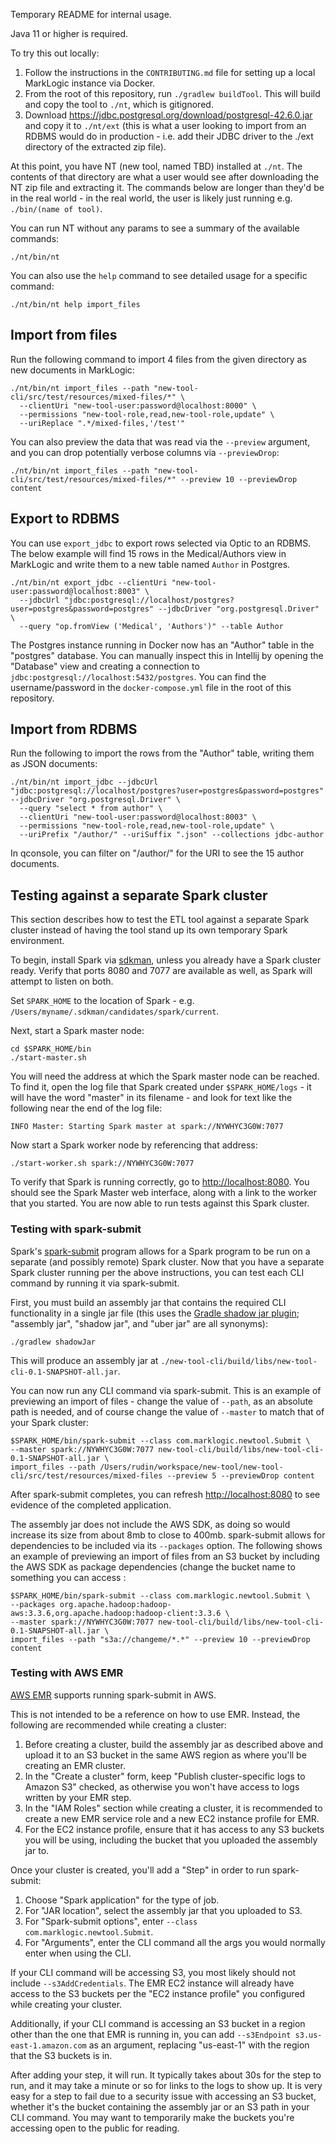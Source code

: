 Temporary README for internal usage.

Java 11 or higher is required.

To try this out locally:

1. Follow the instructions in the `CONTRIBUTING.md` file for setting up a local MarkLogic instance via Docker.
2. From the root of this repository, run `./gradlew buildTool`. This will build and copy the tool to `./nt`, which is
   gitignored.
3. Download https://jdbc.postgresql.org/download/postgresql-42.6.0.jar and copy it to `./nt/ext`
   (this is what a user looking to import from an RDBMS would do in production - i.e. add their JDBC driver to the
   ./ext directory of the extracted zip file).

At this point, you have NT (new tool, named TBD) installed at `./nt`. The contents of that
directory are what a user would see after downloading the NT zip file and extracting it. The commands below are
longer than they'd be in the real world - in the real world, the user is likely just running e.g.
`./bin/(name of tool)`.

You can run NT without any params to see a summary of the available commands:

    ./nt/bin/nt

You can also use the `help` command to see detailed usage for a specific command:

    ./nt/bin/nt help import_files

## Import from files

Run the following command to import 4 files from the given directory as new documents in MarkLogic:

```
./nt/bin/nt import_files --path "new-tool-cli/src/test/resources/mixed-files/*" \
  --clientUri "new-tool-user:password@localhost:8000" \
  --permissions "new-tool-role,read,new-tool-role,update" \
  --uriReplace ".*/mixed-files,'/test'"
```

You can also preview the data that was read via the `--preview` argument, and you can drop potentially verbose columns
via `--previewDrop`:

```
./nt/bin/nt import_files --path "new-tool-cli/src/test/resources/mixed-files/*" --preview 10 --previewDrop content
```

## Export to RDBMS

You can use `export_jdbc` to export rows selected via Optic to an RDBMS. The below example will find 15 rows in the
Medical/Authors view in MarkLogic and write them to a new table named `Author` in Postgres.

```
./nt/bin/nt export_jdbc --clientUri "new-tool-user:password@localhost:8003" \
  --jdbcUrl "jdbc:postgresql://localhost/postgres?user=postgres&password=postgres" --jdbcDriver "org.postgresql.Driver" \
  --query "op.fromView ('Medical', 'Authors')" --table Author 
```

The Postgres instance running in Docker now has an "Author" table in the "postgres" database. You can manually inspect
this in Intellij by opening the "Database" view and creating a connection to
`jdbc:postgresql://localhost:5432/postgres`. You can find the username/password in the `docker-compose.yml` file in
the root of this repository.

## Import from RDBMS

Run the following to import the rows from the "Author" table, writing them as JSON documents:

```
./nt/bin/nt import_jdbc --jdbcUrl "jdbc:postgresql://localhost/postgres?user=postgres&password=postgres" --jdbcDriver "org.postgresql.Driver" \
  --query "select * from author" \
  --clientUri "new-tool-user:password@localhost:8003" \
  --permissions "new-tool-role,read,new-tool-role,update" \
  --uriPrefix "/author/" --uriSuffix ".json" --collections jdbc-author
```

In qconsole, you can filter on "/author/" for the URI to see the 15 author documents.

## Testing against a separate Spark cluster

This section describes how to test the ETL tool against a separate Spark cluster instead of having the tool stand up
its own temporary Spark environment. 

To begin, install Spark via [sdkman](https://sdkman.io/sdks#spark), unless you already have a Spark cluster ready.
Verify that ports 8080 and 7077 are available as well, as Spark will attempt to listen on both.

Set `SPARK_HOME` to the location of Spark - e.g. `/Users/myname/.sdkman/candidates/spark/current`. 

Next, start a Spark master node:

    cd $SPARK_HOME/bin
    ./start-master.sh

You will need the address at which the Spark master node can be reached. To find it, open the log file that Spark 
created under `$SPARK_HOME/logs` - it will have the word "master" in its filename - and look for text like the following
near the end of the log file:

    INFO Master: Starting Spark master at spark://NYWHYC3G0W:7077

Now start a Spark worker node by referencing that address:

    ./start-worker.sh spark://NYWHYC3G0W:7077

To verify that Spark is running correctly, go to <http://localhost:8080>. You should see the Spark Master web interface,
along with a link to the worker that you started. You are now able to run tests against this Spark cluster.

### Testing with spark-submit

Spark's [spark-submit](https://spark.apache.org/docs/latest/submitting-applications.html) program allows for a Spark 
program to be run on a separate (and possibly remote) Spark cluster. Now that you have a separate Spark cluster running
per the above instructions, you can test each CLI command by running it via spark-submit.

First, you must build an assembly jar that contains the required CLI functionality in a single jar file (this uses
the [Gradle shadow jar plugin](https://imperceptiblethoughts.com/shadow/); "assembly jar", "shadow jar", and "uber jar"
are all synonyms):

    ./gradlew shadowJar

This will produce an assembly jar at `./new-tool-cli/build/libs/new-tool-cli-0.1-SNAPSHOT-all.jar`. 

You can now run any CLI command via spark-submit. This is an example of previewing an import of files - change the value
of `--path`, as an absolute path is needed, and of course change the value of `--master` to match that of your Spark
cluster:

```
$SPARK_HOME/bin/spark-submit --class com.marklogic.newtool.Submit \
--master spark://NYWHYC3G0W:7077 new-tool-cli/build/libs/new-tool-cli-0.1-SNAPSHOT-all.jar \
import_files --path /Users/rudin/workspace/new-tool/new-tool-cli/src/test/resources/mixed-files --preview 5 --previewDrop content
```

After spark-submit completes, you can refresh <http://localhost:8080> to see evidence of the completed application.

The assembly jar does not include the AWS SDK, as doing so would increase its size from about 8mb to close to 400mb. 
spark-submit allows for dependencies to be included via its `--packages` option. The following shows an example of 
previewing an import of files from an S3 bucket by including the AWS SDK as package dependencies (change the bucket name
to something you can access :

```
$SPARK_HOME/bin/spark-submit --class com.marklogic.newtool.Submit \
--packages org.apache.hadoop:hadoop-aws:3.3.6,org.apache.hadoop:hadoop-client:3.3.6 \
--master spark://NYWHYC3G0W:7077 new-tool-cli/build/libs/new-tool-cli-0.1-SNAPSHOT-all.jar \
import_files --path "s3a://changeme/*.*" --preview 10 --previewDrop content
```

### Testing with AWS EMR

[AWS EMR](https://docs.aws.amazon.com/emr/) supports running spark-submit in AWS. 

This is not intended to be a reference on how to use EMR. Instead, the following are recommended while creating a 
cluster:

1. Before creating a cluster, build the assembly jar as described above and upload it to an S3 bucket in the same
AWS region as where you'll be creating an EMR cluster.
2. In the "Create a cluster" form, keep "Publish cluster-specific logs to Amazon S3" checked, as otherwise you won't 
have access to logs written by your EMR step.
3. In the "IAM Roles" section while creating a cluster, it is recommended to create a new EMR service role and 
a new EC2 instance profile for EMR. 
4. For the EC2 instance profile, ensure that it has access to any S3 buckets you will be using, including the bucket
that you uploaded the assembly jar to. 

Once your cluster is created, you'll add a "Step" in order to run spark-submit:

1. Choose "Spark application" for the type of job.
2. For "JAR location", select the assembly jar that you uploaded to S3.
3. For "Spark-submit options", enter `--class com.marklogic.newtool.Submit`.
4. For "Arguments", enter the CLI command all the args you would normally enter when using the CLI.

If your CLI command will be accessing S3, you most likely should not include `--s3AddCredentials`. The EMR EC2 instance
will already have access to the S3 buckets per the "EC2 instance profile" you configured while creating your cluster. 

Additionally, if your CLI command is accessing an S3 bucket in a region other than the one that EMR is running in, 
you can add `--s3Endpoint s3.us-east-1.amazon.com` as an argument, replacing "us-east-1" with the region that the
S3 buckets is in.

After adding your step, it will run. It typically takes about 30s for the step to run, and it may take a minute or so
for links to the logs to show up. It is very easy for a step to fail due to a security issue with accessing an S3 
bucket, whether it's the bucket containing the assembly jar or an S3 path in your CLI command. You may want to 
temporarily make the buckets you're accessing open to the public for reading.

